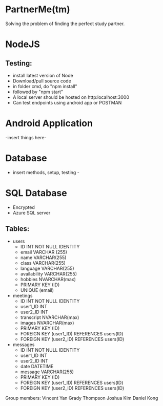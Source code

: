 # PartnerMe(tm)

Solving the problem of finding the perfect study partner.

# NodeJS
## Testing:
- install latest version of Node
- Download/pull source code
- in folder cmd, do "npm install"
- followed by "npm start"
- A local server should be hosted on http:localhost:3000
- Can test endpoints using android app or POSTMAN

# Android Application
-insert things here-

# Database
- insert methods, setup, testing -

# SQL Database
- Encrypted
- Azure SQL server
## Tables:
- users
  - ID INT NOT NULL IDENTITY
  - email VARCHAR (255)
  - name VARCHAR(255)
  - class VARCHAR(255)
  - language VARCHAR(255)
  - availability VARCHAR(255)
  - hobbies NVARCHAR(max)
  - PRIMARY KEY (ID)
  - UNIQUE (email)
- meetings
  - ID INT NOT NULL IDENTITY
  - user1_ID INT
  - user2_ID INT
  - transcript NVARCHAR(max)
  - images NVARCHAR(max)
  - PRIMARY KEY (ID)
  - FOREIGN KEY (user1_ID) REFERENCES users(ID)
  - FOREIGN KEY (user2_ID) REFERENCES users(ID)
- messages
  - ID INT NOT NULL IDENTITY
  - user1_ID INT
  - user2_ID INT
  - date DATETIME
  - message VARCHAR(255)
  - PRIMARY KEY (ID)
  - FOREIGN KEY (user1_ID) REFERENCES users(ID)
  - FOREIGN KEY (user2_ID) REFERENCES users(ID)

Group members:
Vincent Yan
Grady Thompson
Joshua Kim
Daniel Kong
